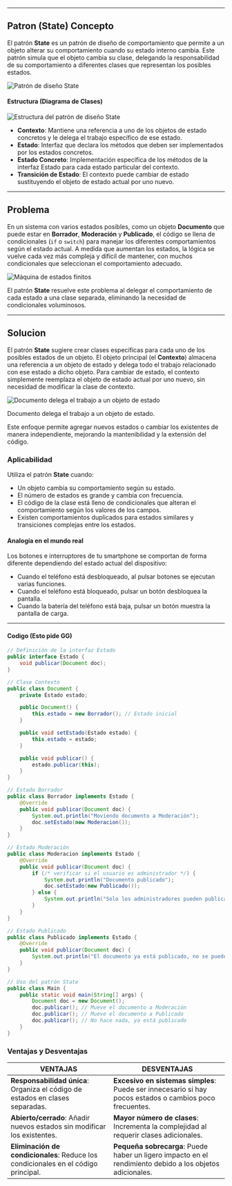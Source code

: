 
---
## Patron (State) Concepto

El patrón **State** es un patrón de diseño de comportamiento que permite a un objeto alterar su comportamiento cuando su estado interno cambia. Este patrón simula que el objeto cambia su clase, delegando la responsabilidad de su comportamiento a diferentes clases que representan los posibles estados.

![Patrón de diseño State](https://refactoring.guru/images/patterns/content/state/state-es.png)
#### Estructura (Diagrama de Clases)

![Estructura del patrón de diseño State](https://refactoring.guru/images/patterns/diagrams/state/structure-es-indexed.png)

- **Contexto**: Mantiene una referencia a uno de los objetos de estado concretos y le delega el trabajo específico de ese estado.
- **Estado**: Interfaz que declara los métodos que deben ser implementados por los estados concretos.
- **Estado Concreto**: Implementación específica de los métodos de la interfaz Estado para cada estado particular del contexto.
- **Transición de Estado**: El contexto puede cambiar de estado sustituyendo el objeto de estado actual por uno nuevo.

---

## Problema

En un sistema con varios estados posibles, como un objeto **Documento** que puede estar en **Borrador**, **Moderación** y **Publicado**, el código se llena de condicionales (`if` o `switch`) para manejar los diferentes comportamientos según el estado actual. A medida que aumentan los estados, la lógica se vuelve cada vez más compleja y difícil de mantener, con muchos condicionales que seleccionan el comportamiento adecuado.

![Máquina de estados finitos](https://refactoring.guru/images/patterns/diagrams/state/problem1.png)


El patrón **State** resuelve este problema al delegar el comportamiento de cada estado a una clase separada, eliminando la necesidad de condicionales voluminosos.

---

## Solucion

El patrón **State** sugiere crear clases específicas para cada uno de los posibles estados de un objeto. El objeto principal (el **Contexto**) almacena una referencia a un objeto de estado y delega todo el trabajo relacionado con ese estado a dicho objeto. Para cambiar de estado, el contexto simplemente reemplaza el objeto de estado actual por uno nuevo, sin necesidad de modificar la clase de contexto.

![Documento delega el trabajo a un objeto de estado](https://refactoring.guru/images/patterns/diagrams/state/solution-es.png)

Documento delega el trabajo a un objeto de estado.

Este enfoque permite agregar nuevos estados o cambiar los existentes de manera independiente, mejorando la mantenibilidad y la extensión del código.

### Aplicabilidad

Utiliza el patrón **State** cuando:

- Un objeto cambia su comportamiento según su estado.
- El número de estados es grande y cambia con frecuencia.
- El código de la clase está lleno de condicionales que alteran el comportamiento según los valores de los campos.
- Existen comportamientos duplicados para estados similares y transiciones complejas entre los estados.


#### Analogía en el mundo real

Los botones e interruptores de tu smartphone se comportan de forma diferente dependiendo del estado actual del dispositivo:

- Cuando el teléfono está desbloqueado, al pulsar botones se ejecutan varias funciones.
- Cuando el teléfono está bloqueado, pulsar un botón desbloquea la pantalla.
- Cuando la batería del teléfono está baja, pulsar un botón muestra la pantalla de carga.

---

#### Codigo (Esto pide GG)

```java
// Definición de la interfaz Estado
public interface Estado {
    void publicar(Document doc);
}

// Clase Contexto
public class Document {
    private Estado estado;

    public Document() {
        this.estado = new Borrador(); // Estado inicial
    }

    public void setEstado(Estado estado) {
        this.estado = estado;
    }

    public void publicar() {
        estado.publicar(this);
    }
}

// Estado Borrador
public class Borrador implements Estado {
    @Override
    public void publicar(Document doc) {
        System.out.println("Moviendo documento a Moderación");
        doc.setEstado(new Moderacion());
    }
}

// Estado Moderación
public class Moderacion implements Estado {
    @Override
    public void publicar(Document doc) {
        if (/* verificar si el usuario es administrador */) {
            System.out.println("Documento publicado");
            doc.setEstado(new Publicado());
        } else {
            System.out.println("Solo los administradores pueden publicar en este estado");
        }
    }
}

// Estado Publicado
public class Publicado implements Estado {
    @Override
    public void publicar(Document doc) {
        System.out.println("El documento ya está publicado, no se puede hacer nada");
    }
}

// Uso del patrón State
public class Main {
    public static void main(String[] args) {
        Document doc = new Document();
        doc.publicar(); // Mueve el documento a Moderación
        doc.publicar(); // Mueve el documento a Publicado
        doc.publicar(); // No hace nada, ya está publicado
    }
}

```

### Ventajas y Desventajas

| **VENTAJAS** | **DESVENTAJAS** |
| ------------ | --------------- |
| **Responsabilidad única**: Organiza el código de estados en clases separadas. | **Excesivo en sistemas simples**: Puede ser innecesario si hay pocos estados o cambios poco frecuentes. |
| **Abierto/cerrado**: Añadir nuevos estados sin modificar los existentes. | **Mayor número de clases**: Incrementa la complejidad al requerir clases adicionales. |
| **Eliminación de condicionales**: Reduce los condicionales en el código principal. | **Pequeña sobrecarga**: Puede haber un ligero impacto en el rendimiento debido a los objetos adicionales. |
